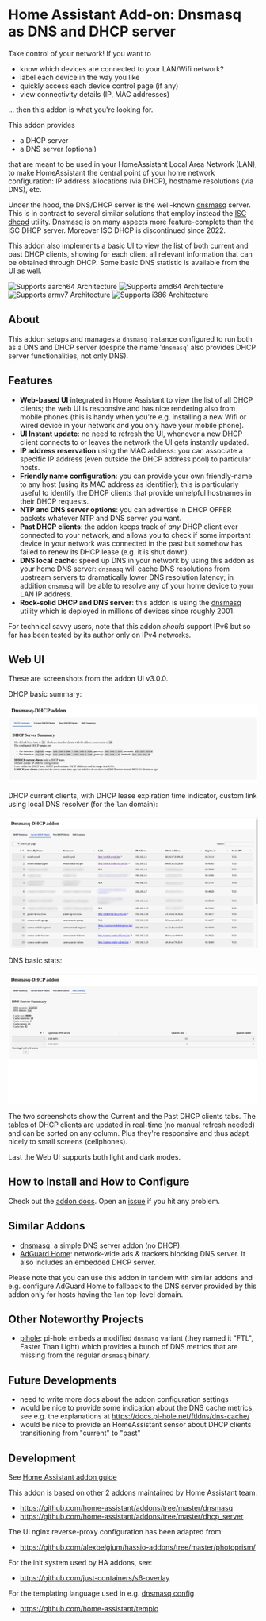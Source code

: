 # Home Assistant Add-on: Dnsmasq as DNS and DHCP server

Take control of your network!
If you want to

* know which devices are connected to your LAN/Wifi network?
* label each device in the way you like
* quickly access each device control page (if any)
* view connectivity details (IP, MAC addresses)

... then this addon is what you're looking for.

This addon provides 
* a DHCP server
* a DNS server (optional)

that are meant to be used in your HomeAssistant Local Area Network (LAN), to make HomeAssistant the central point of 
your home network configuration: IP address allocations (via DHCP), hostname resolutions (via DNS), etc.

Under the hood, the DNS/DHCP server is the well-known [dnsmasq](https://thekelleys.org.uk/dnsmasq/doc.html) server. 
This is in contrast to several similar solutions that employ instead the [ISC dhcpd](https://www.isc.org/dhcp/) utility.
Dnsmasq is on many aspects more feature-complete than the ISC DHCP server. Moreover ISC DHCP is discontinued since 2022.

This addon also implements a basic UI to view the list of both current and past DHCP clients, showing for each client all relevant information that can be obtained through DHCP.
Some basic DNS statistic is available from the UI as well.

![Supports aarch64 Architecture][aarch64-shield] ![Supports amd64 Architecture][amd64-shield] ![Supports armv7 Architecture][armv7-shield] ![Supports i386 Architecture][i386-shield]

## About

This addon setups and manages a `dnsmasq` instance configured to run both as a DNS and DHCP server (despite the name '`dnsmasq`' also provides DHCP server functionalities, not only DNS).

[aarch64-shield]: https://img.shields.io/badge/aarch64-yes-green.svg
[amd64-shield]: https://img.shields.io/badge/amd64-yes-green.svg
[armv7-shield]: https://img.shields.io/badge/armv7-yes-green.svg
[i386-shield]: https://img.shields.io/badge/i386-yes-green.svg

## Features

* **Web-based UI** integrated in Home Assistant to view the list of all DHCP clients; the web UI is responsive and has nice rendering also from mobile phones (this is handy when you're e.g. installing a new Wifi or wired device in your network and you only have your mobile phone).
* **UI Instant update**: no need to refresh the UI, whenever a new DHCP client connects to or leaves the network
  the UI gets instantly updated.
* **IP address reservation** using the MAC address: you can associate a specific IP address (even outside
  the DHCP address pool) to particular hosts.
* **Friendly name configuration**: you can provide your own friendly-name to any host (using its MAC address
  as identifier); this is particularly useful to identify the DHCP clients that provide unhelpful hostnames
  in their DHCP requests.
* **NTP and DNS server options**: you can advertise in DHCP OFFER packets whatever NTP and DNS server you want.
* **Past DHCP clients**: the addon keeps track of _any_ DHCP client ever connected to your network, and allows you to check if some important device in your network was connected in the past but somehow has failed to renew its DHCP lease (e.g. it is shut down).
* **DNS local cache**: speed up DNS in your network by using this addon as your home DNS server: `dnsmasq` will cache DNS resolutions from upstream servers to dramatically lower DNS resolution latency; in addition `dnsmasq` will be able to resolve any of your home device to your LAN IP address.
* **Rock-solid DHCP and DNS server**: this addon is using the [dnsmasq](https://thekelleys.org.uk/dnsmasq/doc.html) utility which is deployed in millions of devices since roughly 2001.

For technical savvy users, note that this addon _should_ support IPv6 but so far has been tested by
its author only on IPv4 networks.


## Web UI

These are screenshots from the addon UI v3.0.0.

DHCP basic summary:

<img src="docs/screenshot1.png" alt="WebUI screenshot"/>

DHCP current clients, with DHCP lease expiration time indicator, custom link using local DNS resolver (for the `lan` domain):

<img src="docs/screenshot2.png" alt="WebUI screenshot"/>

DNS basic stats:

<img src="docs/screenshot3.png" alt="WebUI screenshot"/>

The two screenshots show the Current and the Past DHCP clients tabs.
The tables of DHCP clients are updated in real-time (no manual refresh needed) and can be sorted on any column.
Plus they're responsive and thus adapt nicely to small screens (cellphones).

Last the Web UI supports both light and dark modes.

## How to Install and How to Configure

Check out the [addon docs](DOCS.md). Open an [issue](https://github.com/f18m/ha-addon-dnsmasq-dhcp-server/issues) if you hit any problem.

## Similar Addons

* [dnsmasq](https://github.com/home-assistant/addons/tree/master/dnsmasq): a simple DNS server addon (no DHCP).
* [AdGuard Home](https://github.com/hassio-addons/addon-adguard-home): network-wide ads & trackers blocking DNS server. It also includes an embedded DHCP server.

Please note that you can use this addon in tandem with similar addons and e.g. configure AdGuard Home to fallback to the DNS server provided by this addon only for hosts having the `lan` top-level domain.

## Other Noteworthy Projects

* [pihole](https://pi-hole.net/): pi-hole embeds a modified `dnsmasq` variant (they named it "FTL", Faster Than Light) which provides a bunch of DNS metrics that are missing from the regular `dnsmasq` binary.

## Future Developments

* need to write more docs about the addon configuration settings
* would be nice to provide some indication about the DNS cache metrics, see e.g. the explanations at https://docs.pi-hole.net/ftldns/dns-cache/ 
* would be nice to provide an HomeAssistant sensor about DHCP clients transitioning from "current" to "past"


## Development

See [Home Assistant addon guide](https://developers.home-assistant.io/docs/add-ons)

This addon is based on other 2 addons maintained by Home Assistant team:
* https://github.com/home-assistant/addons/tree/master/dnsmasq
* https://github.com/home-assistant/addons/tree/master/dhcp_server

The UI nginx reverse-proxy configuration has been adapted from:
* https://github.com/alexbelgium/hassio-addons/tree/master/photoprism/

For the init system used by HA addons, see:
* https://github.com/just-containers/s6-overlay

For the templating language used in e.g. [dnsmasq config](./rootfs/usr/share/tempio/dnsmasq.config)
* https://github.com/home-assistant/tempio
